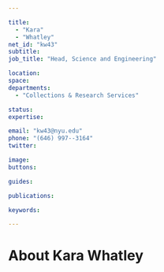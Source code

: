 ```yaml
---

title:
  - "Kara"
  - "Whatley"
net_id: "kw43"
subtitle: 
job_title: "Head, Science and Engineering"

location: 
space: 
departments:
  - "Collections & Research Services"

status: 
expertise:

email: "kw43@nyu.edu"
phone: "(646) 997--3164"
twitter: 

image: 
buttons:

guides:

publications:

keywords:

---
```


# About Kara Whatley


